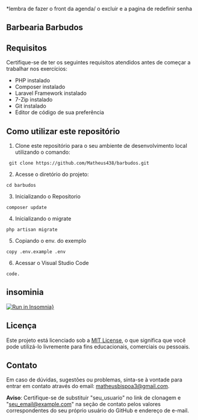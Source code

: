 *lembra de fazer o front da agenda/ o excluir e a pagina de redefinir senha
## Barbearia Barbudos
## Requisitos

Certifique-se de ter os seguintes requisitos atendidos antes de começar a trabalhar nos exercícios:

- PHP instalado
- Composer instalado
- Laravel Framework instalado
- 7-Zip instalado
- Git instalado
- Editor de código de sua preferência

## Como utilizar este repositório

1. Clone este repositório para o seu ambiente de desenvolvimento local utilizando o comando:
```
 git clone https://github.com/Matheus438/barbudos.git
```
2. Acesse o diretório do projeto:
```
cd barbudos
```
3. Inicializando o Repositorio 
```
composer update
```
4. Inicializando o migrate 
```
php artisan migrate 
```
5. Copiando o env. do exemplo
```
copy .env.example .env
```
6. Acessar o Visual Studio Code
```
code.
```
## insominia
[![Run in Insomnia}](https://insomnia.rest/images/run.svg)](https://insomnia.rest/run/?label=Lojavirtual&uri=https%3A%2F%2Fraw.githubusercontent.com%2FMatheus438%2Flojavirtual-api%2Fmain%2FInsomnia.json%3Ftoken%3DGHSAT0AAAAAACGBYCNWQ6MUM2BYYKUEH2DIZGSEW6A)
## Licença

Este projeto está licenciado sob a [MIT License](LICENSE), o que significa que você pode utilizá-lo livremente para fins educacionais, comerciais ou pessoais.

## Contato

Em caso de dúvidas, sugestões ou problemas, sinta-se à vontade para entrar em contato através do email: matheusbispoa3@gmail.com.

**Aviso**: Certifique-se de substituir "seu_usuario" no link de clonagem e "seu_email@example.com" na seção de contato pelos valores correspondentes do seu próprio usuário do GitHub e endereço de e-mail.


